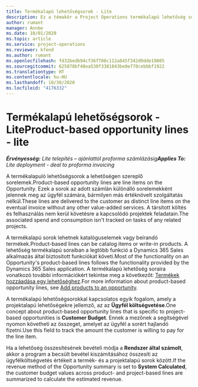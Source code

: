 ```yaml
---
title: Termékalapú lehetőségsorok - Lite
description: Ez a témakör a Project Operations termékalapú lehetőség sorelemeit ismerteti.
author: rumant
manager: Annbe
ms.date: 10/01/2020
ms.topic: article
ms.service: project-operations
ms.reviewer: kfend
ms.author: rumant
ms.openlocfilehash: fd32bedb94cf36f706c112a845f342d9dde19805
ms.sourcegitcommit: 625878bf48ea530f3381843be0e778cebbbf1922
ms.translationtype: HT
ms.contentlocale: hu-HU
ms.lasthandoff: 10/30/2020
ms.locfileid: "4176332"
---
```

# <a name="product-based-opportunity-lines---lite"></a><span data-ttu-id="27da2-103">Termékalapú lehetőségsorok - Lite</span><span class="sxs-lookup"><span data-stu-id="27da2-103">Product-based opportunity lines - lite</span></span>

<span data-ttu-id="27da2-104">_**Érvényesség:** Lite telepítés – ajánlattól proforma számlázásig_</span><span class="sxs-lookup"><span data-stu-id="27da2-104">_**Applies To:** Lite deployment - deal to proforma invoicing_</span></span>

<span data-ttu-id="27da2-105">A termékalapuló lehetőségsorok a lehetőségen szereplő sorelemek.</span><span class="sxs-lookup"><span data-stu-id="27da2-105">Product-based opportunity lines are line items on the Opportunity.</span></span> <span data-ttu-id="27da2-106">Ezek a sorok az adott számlán különálló sorelemekként jelennek meg az ügyfél számára, bármilyen más értéknövelt szolgáltatás nélkül.</span><span class="sxs-lookup"><span data-stu-id="27da2-106">These lines are delivered to the customer as distinct line items on the eventual invoice without any other value-added services.</span></span> <span data-ttu-id="27da2-107">A társított költés és felhasználás nem kerül követésre a kapcsolódó projektek feladatain.</span><span class="sxs-lookup"><span data-stu-id="27da2-107">The associated spend and consumption isn't tracked on tasks of any related projects.</span></span>

<span data-ttu-id="27da2-108">A termékalapú sorok lehetnek katalóguselemek vagy beírandó termékek.</span><span class="sxs-lookup"><span data-stu-id="27da2-108">Product-based lines can be catalog items or write-in products.</span></span> <span data-ttu-id="27da2-109">A lehetőség termékalapú soraiban a legtöbb funkció a Dynamics 365 Sales alkalmazás által biztosított funkciókat követi.</span><span class="sxs-lookup"><span data-stu-id="27da2-109">Most of the functionality on an Opportunity's product-based lines follows the functionality provided by the Dynamics 365 Sales application.</span></span> <span data-ttu-id="27da2-110">A termékalapú lehetőség soraira vonatkozó további információkért tekintse meg a következőt: [Termékek hozzáadása egy lehetőséghez](https://docs.microsoft.com/dynamics365/sales-enterprise/add-products-opportunity).</span><span class="sxs-lookup"><span data-stu-id="27da2-110">For more information about product-based opportunity lines, see [Add products to an opportunity](https://docs.microsoft.com/dynamics365/sales-enterprise/add-products-opportunity).</span></span>

<span data-ttu-id="27da2-111">A termékalapú lehetőségsorokkal kapcsolatos egyik fogalom, amely a projektalapú lehetőségekre jellemző, az az **Ügyfél költségvetése**.</span><span class="sxs-lookup"><span data-stu-id="27da2-111">One concept about product-based opportunity lines that is specific to project-based opportunities is **Customer Budget**.</span></span> <span data-ttu-id="27da2-112">Ennek a mezőnek a segítségével nyomon követheti az összeget, amelyet az ügyfél a sorért hajlandó fizetni.</span><span class="sxs-lookup"><span data-stu-id="27da2-112">Use this field to track the amount the customer is willing to pay for the line item.</span></span>

<span data-ttu-id="27da2-113">Ha a lehetőség összesítésének bevételi módja a **Rendszer által számolt**, akkor a program a becsült bevétel kiszámításához összesíti az ügyfélköltségvetés értékeit a termék- és a projektalapú sorok között.</span><span class="sxs-lookup"><span data-stu-id="27da2-113">If the revenue method of the Opportunity summary is set to **System Calculated**, the customer budget values across product- and project-based lines are summarized to calculate the estimated revenue.</span></span>
